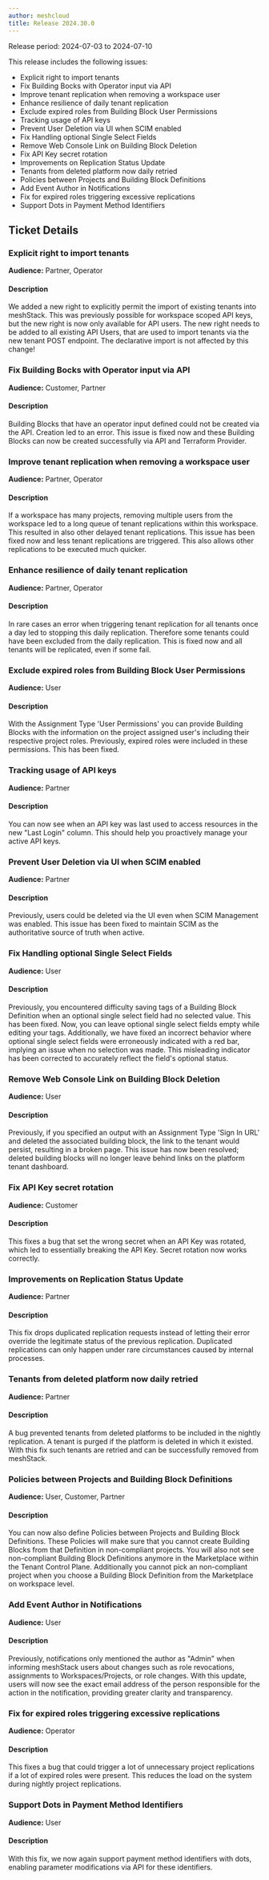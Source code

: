 ```yaml
---
author: meshcloud
title: Release 2024.30.0
---
```


Release period: 2024-07-03 to 2024-07-10

This release includes the following issues:
* Explicit right to import tenants
* Fix Building Bocks with Operator input via API
* Improve tenant replication when removing a workspace user
* Enhance resilience of daily tenant replication
* Exclude expired roles from Building Block User Permissions
* Tracking usage of API keys
* Prevent User Deletion via UI when SCIM enabled
* Fix Handling optional Single Select Fields
* Remove Web Console Link on Building Block Deletion
* Fix API Key secret rotation
* Improvements on Replication Status Update
* Tenants from deleted platform now daily retried
* Policies between Projects and Building Block Definitions
* Add Event Author in Notifications
* Fix for expired roles triggering excessive replications
* Support Dots in Payment Method Identifiers
<!--truncate-->

## Ticket Details
### Explicit right to import tenants
**Audience:** Partner, Operator<br>

#### Description
We added a new right to explicitly permit the import of existing
tenants into meshStack. This was previously possible for
workspace scoped API keys, but the new right is now only
available for API users. The new right needs to be added
to all existing API Users, that are used to import tenants 
via the new tenant POST endpoint. The declarative import is
not affected by this change!

### Fix Building Bocks with Operator input via API
**Audience:** Customer, Partner<br>

#### Description
Building Blocks that have an operator input defined could not be created via the API. Creation led
to an error. This issue is fixed now and these Building Blocks can now be created successfully via API
and Terraform Provider.

### Improve tenant replication when removing a workspace user
**Audience:** Partner, Operator<br>

#### Description
If a workspace has many projects, removing multiple users from the workspace led to a long
queue of tenant replications within this workspace. This resulted in also other delayed tenant
replications. This issue has been fixed now and less tenant replications are triggered. This also
allows other replications to be executed much quicker.

### Enhance resilience of daily tenant replication
**Audience:** Partner, Operator<br>

#### Description
In rare cases an error when triggering tenant replication for all tenants once a day led to stopping
this daily replication. Therefore some tenants could have been excluded from the daily replication.
This is fixed now and all tenants will be replicated, even if some fail.

### Exclude expired roles from Building Block User Permissions
**Audience:** User<br>

#### Description
With the Assignment Type 'User Permissions' you can provide Building Blocks with the information on the project assigned user's including their respective project roles. Previously, expired roles were included in these permissions. This has been fixed.

### Tracking usage of API keys
**Audience:** Partner<br>

#### Description
You can now see when an API key was last used to access resources in the new "Last Login" column. This should help you proactively manage your active API keys.

### Prevent User Deletion via UI when SCIM enabled
**Audience:** Partner<br>

#### Description
Previously, users could be deleted via the UI even when SCIM Management was enabled. This issue has been fixed to maintain SCIM as the authoritative source of truth when active.

### Fix Handling optional Single Select Fields
**Audience:** User<br>

#### Description
Previously, you encountered difficulty saving tags of a Building Block Definition when an optional single select field had no selected value. This has been fixed. Now, you can leave optional single select fields empty while editing your tags. Additionally, we have fixed an incorrect behavior where optional single select fields were erroneously indicated with a red bar, implying an issue when no selection was made. This misleading indicator has been corrected to accurately reflect the field's optional status.

### Remove Web Console Link on Building Block Deletion
**Audience:** User<br>

#### Description
Previously, if you specified an output with an Assignment Type 'Sign In URL' and deleted the associated building block, the link to the tenant would persist, resulting in a broken page. This issue has now been resolved; deleted building blocks will no longer leave behind links on the platform tenant dashboard.

### Fix API Key secret rotation
**Audience:** Customer<br>

#### Description
This fixes a bug that set the wrong secret when an API Key was rotated,
which led to essentially breaking the API Key.
Secret rotation now works correctly.

### Improvements on Replication Status Update
**Audience:** Partner<br>

#### Description
This fix drops duplicated replication requests instead of letting their
error override the legitimate status of the previous replication.
Duplicated replications can only happen under rare circumstances caused by internal
processes.

### Tenants from deleted platform now daily retried
**Audience:** Partner<br>

#### Description
A bug prevented tenants from deleted platforms to be included in the nightly 
replication.
A tenant is purged if the platform is deleted in which it existed. With this
fix such tenants are retried and can be successfully removed from meshStack.

### Policies between Projects and Building Block Definitions
**Audience:** User, Customer, Partner<br>

#### Description
You can now also define Policies between Projects and Building Block Definitions. These Policies will make
sure that you cannot create Building Blocks from that Definition in non-compliant projects. You will also
not see non-compliant Building Block Definitions anymore in the Marketplace within the Tenant Control Plane.
Additionally you cannot pick an non-compliant project when you choose a Building Block Definition
from the Marketplace on workspace level.

### Add Event Author in Notifications
**Audience:** User<br>

#### Description
Previously, notifications only mentioned the author as "Admin" when informing meshStack users about changes such as role revocations, assignments to Workspaces/Projects, or role changes. With this update, users will now see the exact email address of the person responsible for the action in the notification, providing greater clarity and transparency.

### Fix for expired roles triggering excessive replications
**Audience:** Operator<br>

#### Description
This fixes a bug that could trigger a lot of unnecessary project replications
if a lot of expired roles were present. This reduces the load on the system during
nightly project replications.

### Support Dots in Payment Method Identifiers
**Audience:** User<br>

#### Description
With this fix, we now again support payment method identifiers with dots, enabling parameter modifications via API for 
these identifiers.

